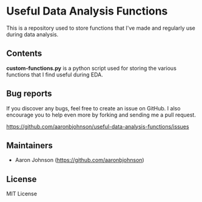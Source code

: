 # Useful Data Analysis Functions

This is a repository used to store functions that I've made and regularly use during data analysis. 


## Contents

**custom-functions.py** is a python script used for storing the various functions that I find useful during EDA.

## Bug reports

If you discover any bugs, feel free to create an issue on GitHub. I also
encourage you to help even more by forking and sending me a pull request.

https://github.com/aaronbjohnson/useful-data-analysis-functions/issues

## Maintainers

* Aaron Johnson (https://github.com/aaronbjohnson)

## License

MIT License